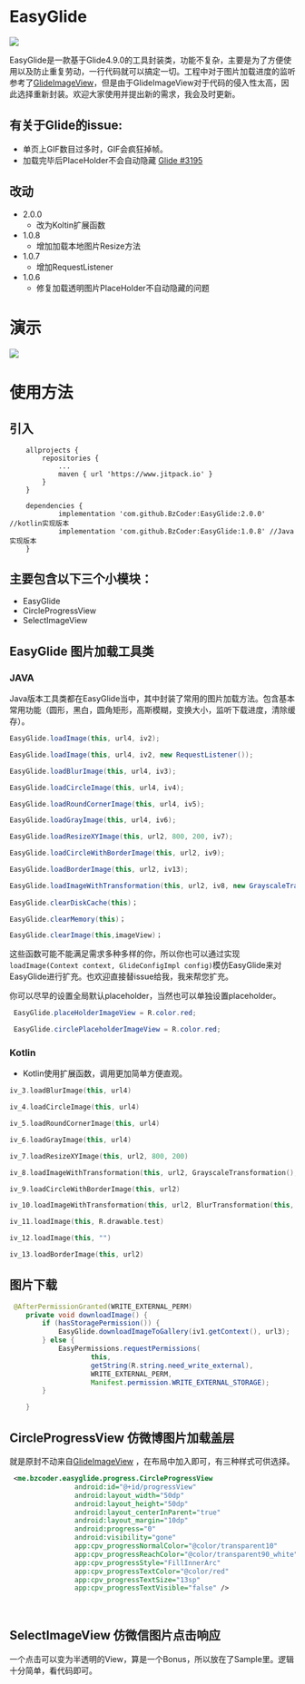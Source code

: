 # EasyGlide
[![](https://jitpack.io/v/BzCoder/EasyGlide.svg)](https://jitpack.io/#BzCoder/EasyGlide)

EasyGlide是一款基于Glide4.9.0的工具封装类，功能不复杂，主要是为了方便使用以及防止重复劳动，一行代码就可以搞定一切。工程中对于图片加载进度的监听参考了[GlideImageView](https://github.com/sunfusheng/GlideImageView)，但是由于GlideImageView对于代码的侵入性太高，因此选择重新封装。欢迎大家使用并提出新的需求，我会及时更新。

## 有关于Glide的issue:
- 单页上GIF数目过多时，GIF会疯狂掉帧。
- 加载完毕后PlaceHolder不会自动隐藏 [Glide #3195](https://github.com/bumptech/glide/issues/3195)

## 改动
- 2.0.0
   - 改为Koltin扩展函数
- 1.0.8
   - 增加加载本地图片Resize方法
- 1.0.7
   - 增加RequestListener
- 1.0.6
   - 修复加载透明图片PlaceHolder不自动隐藏的问题

# 演示

![](https://github.com/BzCoder/EasyGlide/blob/master/image/demo.gif)



# 使用方法
## 引入
```
	allprojects {
		repositories {
			...
			maven { url 'https://www.jitpack.io' }
		}
	}
```

```
	dependencies {
	        implementation 'com.github.BzCoder:EasyGlide:2.0.0' //kotlin实现版本
	        implementation 'com.github.BzCoder:EasyGlide:1.0.8' //Java实现版本
	}
```

## 主要包含以下三个小模块：
- EasyGlide
- CircleProgressView
- SelectImageView

## EasyGlide 图片加载工具类
### JAVA
Java版本工具类都在EasyGlide当中，其中封装了常用的图片加载方法。包含基本常用功能（圆形，黑白，圆角矩形，高斯模糊，变换大小，监听下载进度，清除缓存）。
```java
EasyGlide.loadImage(this, url4, iv2);

EasyGlide.loadImage(this, url4, iv2, new RequestListener());

EasyGlide.loadBlurImage(this, url4, iv3);

EasyGlide.loadCircleImage(this, url4, iv4);

EasyGlide.loadRoundCornerImage(this, url4, iv5);

EasyGlide.loadGrayImage(this, url4, iv6);

EasyGlide.loadResizeXYImage(this, url2, 800, 200, iv7);

EasyGlide.loadCircleWithBorderImage(this, url2, iv9);

EasyGlide.loadBorderImage(this, url2, iv13);

EasyGlide.loadImageWithTransformation(this, url2, iv8, new GrayscaleTransformation(), new RoundedCornersTransformation(50, 0));
    
EasyGlide.clearDiskCache(this)；

EasyGlide.clearMemory(this)；

EasyGlide.clearImage(this,imageView)；

```

这些函数可能不能满足需求多种多样的你，所以你也可以通过实现```loadImage(Context context, GlideConfigImpl config)```模仿EasyGlide来对EasyGlide进行扩充。也欢迎直接替issue给我，我来帮您扩充。

你可以尽早的设置全局默认placeholder，当然也可以单独设置placeholder。
```java
 EasyGlide.placeHolderImageView = R.color.red;

 EasyGlide.circlePlaceholderImageView = R.color.red;
```
### Kotlin
- Kotlin使用扩展函数，调用更加简单方便直观。
```kotlin
iv_3.loadBlurImage(this, url4)

iv_4.loadCircleImage(this, url4)

iv_5.loadRoundCornerImage(this, url4)

iv_6.loadGrayImage(this, url4)

iv_7.loadResizeXYImage(this, url2, 800, 200)

iv_8.loadImageWithTransformation(this, url2, GrayscaleTransformation(), RoundedCornersTransformation(50, 0))

iv_9.loadCircleWithBorderImage(this, url2)

iv_10.loadImageWithTransformation(this, url2, BlurTransformation(this, 20), GrayscaleTransformation(), CircleCrop())

iv_11.loadImage(this, R.drawable.test)

iv_12.loadImage(this, "")

iv_13.loadBorderImage(this, url2)
 ```


## 图片下载
```java
 @AfterPermissionGranted(WRITE_EXTERNAL_PERM)
    private void downloadImage() {
        if (hasStoragePermission()) {
            EasyGlide.downloadImageToGallery(iv1.getContext(), url3);
        } else {
            EasyPermissions.requestPermissions(
                    this,
                    getString(R.string.need_write_external),
                    WRITE_EXTERNAL_PERM,
                    Manifest.permission.WRITE_EXTERNAL_STORAGE);
        }

    }

```
## CircleProgressView 仿微博图片加载盖层
就是原封不动来自[GlideImageView](https://github.com/sunfusheng/GlideImageView) ，在布局中加入即可，有三种样式可供选择。
```xml
 <me.bzcoder.easyglide.progress.CircleProgressView
                android:id="@+id/progressView"
                android:layout_width="50dp"
                android:layout_height="50dp"
                android:layout_centerInParent="true"
                android:layout_margin="10dp"
                android:progress="0"
                android:visibility="gone"
                app:cpv_progressNormalColor="@color/transparent10"
                app:cpv_progressReachColor="@color/transparent90_white"
                app:cpv_progressStyle="FillInnerArc"
                app:cpv_progressTextColor="@color/red"
                app:cpv_progressTextSize="13sp"
                app:cpv_progressTextVisible="false" />
             
  
```
## SelectImageView 仿微信图片点击响应
一个点击可以变为半透明的View，算是一个Bonus，所以放在了Sample里。逻辑十分简单，看代码即可。





